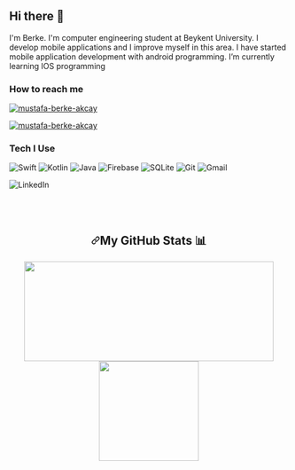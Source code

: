## Hi there 👋

I'm Berke. I'm computer engineering student at Beykent University. I develop mobile applications and I improve myself in this area. I have started mobile application development with android programming. I’m currently learning IOS programming

### How to reach me
<p align="left">
<a href="https://linkedin.com/in/mustafa-berke-akcay" target="blank"><img align="center" src="https://img.shields.io/badge/linkedin-%230077B5.svg?style=for-the-badge&logo=linkedin&logoColor=white" alt="mustafa-berke-akcay" /></a>
</p>
<p>
<a href="mailto: mustafa.berke.akcay@hotmail.com" target="blank"><img align="center" src="https://img.shields.io/badge/Gmail-D14836?style=for-the-badge&logo=gmail&logoColor=white" alt="mustafa-berke-akcay"/></a>
</p>

### Tech I Use

![Swift](https://img.shields.io/badge/swift-F54A2A?style=for-the-badge&logo=swift&logoColor=white)
![Kotlin](https://img.shields.io/badge/kotlin-%237F52FF.svg?style=for-the-badge&logo=kotlin&logoColor=white)
![Java](https://img.shields.io/badge/java-%23ED8B00.svg?style=for-the-badge&logo=openjdk&logoColor=white)
![Firebase](https://img.shields.io/badge/Firebase-039BE5?style=for-the-badge&logo=Firebase&logoColor=white)
![SQLite](https://img.shields.io/badge/sqlite-%2307405e.svg?style=for-the-badge&logo=sqlite&logoColor=white)
![Git](https://img.shields.io/badge/git-%23F05033.svg?style=for-the-badge&logo=git&logoColor=white)
![Gmail](https://img.shields.io/badge/Gmail-D14836?style=for-the-badge&logo=gmail&logoColor=white)

![LinkedIn](https://img.shields.io/badge/linkedin-%230077B5.svg?style=for-the-badge&logo=linkedin&logoColor=white)




<br><br>

<h2 align="center" dir="auto"><a id="user-content-my-github-stats-bar_chart" class="anchor" aria-hidden="true" href="#my-github-stats-bar_chart"><svg class="octicon octicon-link" viewBox="0 0 16 16" version="1.1" width="16" height="16" aria-hidden="true"><path fill-rule="evenodd" d="M7.775 3.275a.75.75 0 001.06 1.06l1.25-1.25a2 2 0 112.83 2.83l-2.5 2.5a2 2 0 01-2.83 0 .75.75 0 00-1.06 1.06 3.5 3.5 0 004.95 0l2.5-2.5a3.5 3.5 0 00-4.95-4.95l-1.25 1.25zm-4.69 9.64a2 2 0 010-2.83l2.5-2.5a2 2 0 012.83 0 .75.75 0 001.06-1.06 3.5 3.5 0 00-4.95 0l-2.5 2.5a3.5 3.5 0 004.95 4.95l1.25-1.25a.75.75 0 00-1.06-1.06l-1.25 1.25a2 2 0 01-2.83 0z"></path></svg></a>My GitHub Stats <g-emoji class="g-emoji" alias="bar_chart" fallback-src="https://github.githubassets.com/images/icons/emoji/unicode/1f4ca.png">📊</g-emoji></h2>

<p align="center" dir="auto">
  <a target="_blank" rel="noopener noreferrer"><img src="https://github-readme-stats.vercel.app/api?username=berkeakcy&theme=tokyonight&show_icon=true" width="450" height="180" style="max-width: 100%;"></a><a target="_blank" rel="noopener noreferrer" href="https://camo.githubusercontent.com/d4f2c2b8bef0965f3b95f36ca97e400d43348362ca7d8c8a46b4df5a4c99bf47/68747470733a2f2f6769746875622d726561646d652d73746174732e76657263656c2e6170702f6170692f746f702d6c616e67732f3f757365726e616d653d61746963696164656d266c61796f75743d636f6d70616374267468656d653d746f6b796f6e69676874"><img src="https://github-readme-stats.vercel.app/api/top-langs/?username=berkeakcy&layout=compact&theme=tokyonight" height="180" data-canonical-src="https://github-readme-stats.vercel.app/api/top-langs/?username=berkeakcy&amp;layout=compact&amp;theme=tokyonight" style="max-width: 100%;"></a>
  </p
